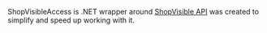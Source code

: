 ShopVisibleAccess is .NET wrapper around [ShopVisible API](https://api.shopvisible.com/wiki2/ShopVisible%20FAQ.ashx) was created to simplify and speed up working with it.